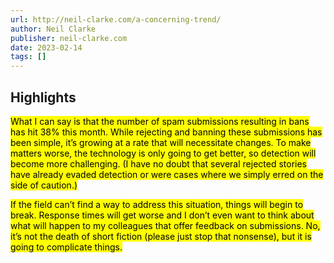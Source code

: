 ```yaml
---
url: http://neil-clarke.com/a-concerning-trend/
author: Neil Clarke
publisher: neil-clarke.com
date: 2023-02-14
tags: []
---
```


## Highlights
<mark>What I can say is that the number of spam submissions resulting in bans has hit 38% this month. While rejecting and banning these submissions has been simple, it’s growing at a rate that will necessitate changes. To make matters worse, the technology is only going to get better, so detection will become more challenging. (I have no doubt that several rejected stories have already evaded detection or were cases where we simply erred on the side of caution.)</mark>

<mark>If the field can’t find a way to address this situation, things will begin to break. Response times will get worse and I don’t even want to think about what will happen to my colleagues that offer feedback on submissions. No, it’s not the death of short fiction (please just stop that nonsense), but it is going to complicate things.</mark>

